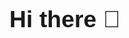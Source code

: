 ### Hi there 👋

<!DOCTYPE html>
<html lang="en">
<head>
  <meta charset="UTF-8">
  <meta name="viewport" content="width=device-width, initial-scale=1.0">
  <style>
    /* Add some basic styling */
    body {
      font-family: 'Arial', sans-serif;
      font-size: 2em;
      text-align: center;
      margin-top: 50px;
    }
  </style>
</head>
<body>
  <div id="name"></div>

  <script>
    // Your name
    const name =Hi 👋! My name is Amira Mohamed and I'm a Flutter developer  ;

  
    function displayLetters(index) {
      if (index < name.length) {
        document.getElementById('name').innerHTML += name.charAt(index);
        index++;
        setTimeout(() => displayLetters(index), 1000); // Adjust the delay as needed
      }
    }

    // Start the animation
    displayLetters(0);
  </script>
</body>
</html>

